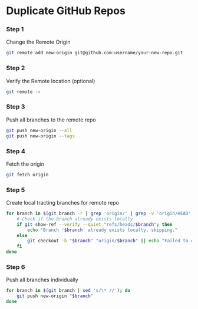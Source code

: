 # Duplicate GitHub Repos

### Step 1
Change the Remote Origin
```bash
git remote add new-origin git@github.com:username/your-new-repo.git
```

### Step 2
Verify the Remote location (optional)
```bash
git remote -v
```

### Step 3
Push all branches to the remote repo
```bash
git push new-origin --all
git push new-origin --tags
```

### Step 4
Fetch the origin
```bash
git fetch origin
```

### Step 5
Create local tracting branches for remote repo
```bash
for branch in $(git branch -r | grep 'origin/' | grep -v 'origin/HEAD' | sed 's/origin\///'); do
    # Check if the branch already exists locally
    if git show-ref --verify --quiet "refs/heads/$branch"; then
        echo "Branch '$branch' already exists locally, skipping."
    else
        git checkout -b "$branch" "origin/$branch" || echo "Failed to create branch '$branch'"
    fi
done
```

### Step 6
Push all branches individually
```bash
for branch in $(git branch | sed 's/\* //'); do
    git push new-origin "$branch"
done
```

